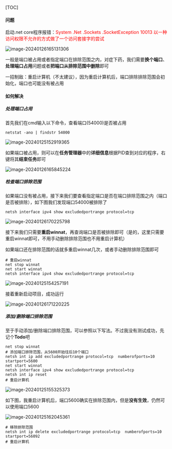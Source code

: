 [TOC]

#### 问题

启动.net core程序报错：<span style="color:red">System .Net .Sockets .SocketException 10013 以一种访问权限不允许的方式做了一个访问套接字的尝试</span>

![image-20240126165131306](https://gcore.jsdelivr.net/gh/logerlink/blogImg/typora-img/2024/image-20240126165131306.png)

一般是端口被占用或者指定端口在排除范围之内，对症下药，我们需要**换个端口**、**处理端口占用**问题或者**把端口从排除范围中删除**即可

一招制敌：重启计算机（不太建议），因为重启计算机后，端口排除排除范围会初始化，端口也可能没有被占用

#### 如何解决

##### 处理端口占用

首先我们在cmd输入以下命令，查看端口(54000)是否被占用

```shell
netstat -ano | findstr 54000
```

![image-20240125152919365](https://gcore.jsdelivr.net/gh/logerlink/blogImg/typora-img/2024/image-20240125152919365.png)

如果端口被占用，则可以在**任务管理器**中的**详细信息**根据PID查到对应的程序，右键将其**结束任务**即可

![image-20240126165845224](https://gcore.jsdelivr.net/gh/logerlink/blogImg/typora-img/2024/image-20240126165845224.png)

##### 检查端口排除范围

如果端口没有被占用，接下来我们要查看指定端口是否在端口排除范围之内（端口是否被排除），如下图我们发现端口54000被排除了

```shell
netsh interface ipv4 show excludedportrange protocol=tcp
```

![image-20240126170225798](https://gcore.jsdelivr.net/gh/logerlink/blogImg/typora-img/2024/image-20240126170225798.png)

接下来我们只需要**重启winnat**，再查询端口是否被排除即可（是的，这里只需要重启winnat即可，不用手动删除排除范围也不用重启计算机）

如果端口还在排除范围的话就多重启winnat几次，或者手动删除排除范围即可

```shell
# 重启winnat
net stop winnat
net start winnat
netsh interface ipv4 show excludedportrange protocol=tcp
```

![image-20240125154257191](https://gcore.jsdelivr.net/gh/logerlink/blogImg/typora-img/2024/image-20240125154257191.png)

接着重新启动项目，成功运行

![image-20240126171220225](https://gcore.jsdelivr.net/gh/logerlink/blogImg/typora-img/2024/image-20240126171220225.png)

##### 添加/删除端口排除范围

至于手动添加/删除端口排除范围，可以参照以下写法。不过我没有测试成功，先记个**Todo**吧

```shell
net stop winnat
# 添加端口排除范围，从5600开始往后10个端口
netsh int ip add excludedportrange protocol=tcp  numberofports=10 startport=5600
net start winnat
netsh interface ipv4 show excludedportrange protocol=tcp
netsh int ip reset
# 重启计算机
```

![image-20240125155325373](https://gcore.jsdelivr.net/gh/logerlink/blogImg/typora-img/2024/image-20240125155325373.png)

如下图，我重启计算机后，端口5600确实在排除范围内，但是**没有生效**，仍然可以使用端口5600

![image-20240125162045361](https://gcore.jsdelivr.net/gh/logerlink/blogImg/typora-img/2024/image-20240125162045361.png)

```shell
# 移除排除范围
netsh int ip delete excludedportrange protocol=tcp  numberofports=10 startport=56092
# 重启计算机
```

